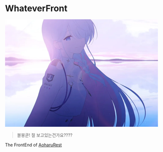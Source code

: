 # WhateverFront

![](/docs/img/aoharu.png)

> 블붕쿤! 절 보고있는건가요????

The FrontEnd of [AoharuRest](https://github.com/pvpanime/AoharuRest)
